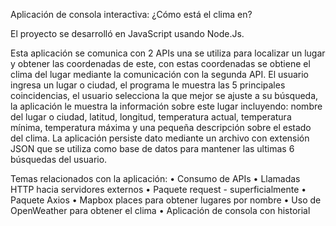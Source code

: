 Aplicación de consola interactiva: ¿Cómo está el clima en?  

El proyecto se desarrolló en JavaScript usando Node.Js.

Esta aplicación se comunica con 2 APIs una se utiliza para localizar un lugar y obtener las coordenadas de este, con estas coordenadas se obtiene el clima del lugar mediante la comunicación con la segunda API.
El usuario ingresa un lugar o ciudad, el programa le muestra las 5 principales coincidencias, el usuario selecciona la que mejor se ajuste a su búsqueda, la aplicación le muestra la información sobre este lugar incluyendo: nombre del lugar o ciudad, latitud, longitud, temperatura actual, temperatura mínima, temperatura máxima y una pequeña descripción sobre el estado del clima.
La aplicación persiste dato mediante un archivo con extensión JSON que se utiliza como base de datos para mantener las ultimas 6 búsquedas del usuario.

Temas relacionados con la aplicación:
•	Consumo de APIs
•	Llamadas HTTP hacia servidores externos
•	Paquete request - superficialmente
•	Paquete Axios
•	Mapbox places para obtener lugares por nombre
•	Uso de OpenWeather para obtener el clima
•	Aplicación de consola con historial


